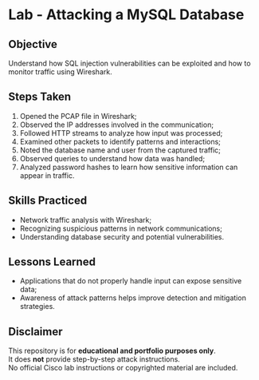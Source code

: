 # Lab - Attacking a MySQL Database

## Objective
Understand how SQL injection vulnerabilities can be exploited and how to monitor traffic using Wireshark.

## Steps Taken
1. Opened the PCAP file in Wireshark;  
2. Observed the IP addresses involved in the communication;  
3. Followed HTTP streams to analyze how input was processed;  
4. Examined other packets to identify patterns and interactions;  
5. Noted the database name and user from the captured traffic;  
6. Observed queries to understand how data was handled;  
7. Analyzed password hashes to learn how sensitive information can appear in traffic.

## Skills Practiced
- Network traffic analysis with Wireshark;
- Recognizing suspicious patterns in network communications;
- Understanding database security and potential vulnerabilities.

## Lessons Learned
- Applications that do not properly handle input can expose sensitive data; 
- Awareness of attack patterns helps improve detection and mitigation strategies.

## Disclaimer
This repository is for **educational and portfolio purposes only**.  
It does **not** provide step-by-step attack instructions.  
No official Cisco lab instructions or copyrighted material are included.
